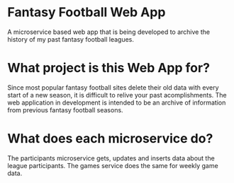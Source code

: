 # Fantasy Football Web App
A microservice based web app that is being developed to archive the history of my past fantasy football leagues. 

# What project is this Web App for?
Since most popular fantasy football sites delete their old data with every start of a new season, it is difficult to relive your past acomplishments. The web application in development is intended to be an archive of information from previous fantasy football seasons. 

# What does each microservice do?
The participants microservice gets, updates and inserts data about the league participants. The games service does the same for weekly game data. 
